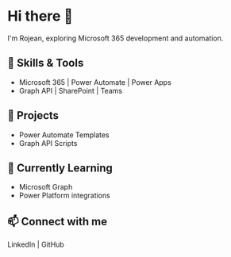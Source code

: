 # Hi there 👋
I'm Rojean, exploring Microsoft 365 development and automation.

## 🔧 Skills & Tools
- Microsoft 365 | Power Automate | Power Apps
- Graph API | SharePoint | Teams

## 📌 Projects
- Power Automate Templates
- Graph API Scripts

## 🌱 Currently Learning
- Microsoft Graph
- Power Platform integrations

## 📫 Connect with me
LinkedIn | GitHub
